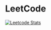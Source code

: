 # LeetCode

[![Leetcode Stats](https://leetcard.jacoblin.cool/yuri08)](https://leetcode.com/yuri08)
